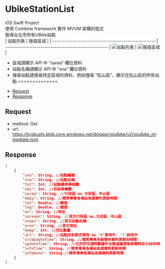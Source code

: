 # UbikeStationList
iOS Swift Project  
使用 Combine framework 實作 MVVM 架構的程式  
取得台北市所有UBike站點  
|                       站點列表                        |                       搜尋區域                        |
| ---------------------------------------------------- | ---------------------------------------------------- |
![站點列表](https://raw.github.com/PersonZhang01/UbikeStationList/main/Screenshot/StationList.png) | 
![搜尋區域](https://raw.github.com/PersonZhang01/UbikeStationList/main/Screenshot/SearchArea.png) |

- 區域請顯示 API 中 “sarea” 欄位資料
- 站點名稱請顯示 API 中 “sna” 欄位資料
- 搜尋站點請搜尋特定區域的資料，例如搜尋 “松山區”，顯示在松山區的所有站點
==============
*   [Request](#request)
*   [Response](#response)

<h2 id="request">Request</h2>

*   method: Get
*   url: https://tcgbusfs.blob.core.windows.net/dotapp/youbike/v2/youbike_immediate.json

<h2 id="response">Response</h2>

```json
[
    {
        "sno": String, //站點編號
        "sna": String, //站點名稱
        "tot": Int, //站點總停車格數
        "sbi": Int, //目前車輛數
        "sarea": String, //行政區 ex.大安區、中山區
        "mday": String, //微笑單車各場站來源資料更新時間
        "lat": Double, //緯度
        "lng": Double, //經度
        "ar": String, //地址
        "sareaen": String, //英文行政區 ex.大安區、中山區
        "snaen": String, //英文站點名稱
        "aren": String, //英文地址
        "bemp": Int, //空位數量
        "act": String, //站點目前是否禁用 ex."0"禁用中, "1"啟用中
        "srcUpdateTime": String, //微笑單車系統發布資料更新的時間
        "updateTime": String, //北市府交通局數據平台經過處理後將資料存入DB的時間
        "infoTime": String, //微笑單車各場站來源資料更新時間
        "infoDate": String //微笑單車各場站來源資料更新時間
    }
]
```
